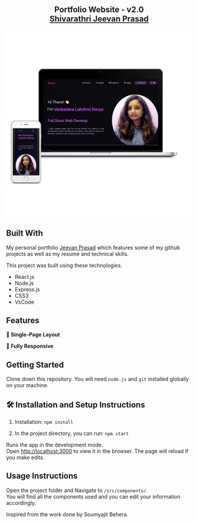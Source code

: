 <h2 align="center">
  Portfolio Website - v2.0<br/>
  <a href="https://github.com/kavya-2021/kavya-portfolio" target="_blank">Shivarathri Jeevan Prasad</a>
</h2>
<div align="center">
  <img alt="Demo" src="./Images/readme-img1.png" />
</div>

## Built With

My personal portfolio <a href="https://lakshmi-kavya-v-portfolio.netlify.app/" target="_blank">Jeevan Prasad</a> which features some of my github projects as well as my resume and technical skills.<br/>

This project was built using these technologies.

- React.js
- Node.js
- Express.js
- CSS3
- VsCode


## Features

**📖 Single-Page Layout**

**📱 Fully Responsive**

## Getting Started

Clone down this repository. You will need `node.js` and `git` installed globally on your machine.

## 🛠 Installation and Setup Instructions

1. Installation: `npm install`

2. In the project directory, you can run: `npm start`

Runs the app in the development mode.\
Open [http://localhost:3000](http://localhost:3000) to view it in the browser.
The page will reload if you make edits.

## Usage Instructions

Open the project folder and Navigate to `/src/components/`. <br/>
You will find all the components used and you can edit your information accordingly.


Inspired from the work done by Soumyajit Behera.
